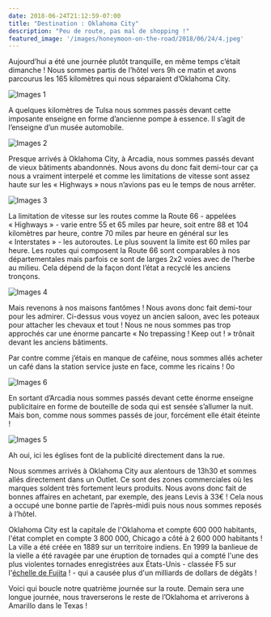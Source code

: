 ```yaml
---
date: 2018-06-24T21:12:59-07:00
title: "Destination : Oklahoma City"
description: "Peu de route, pas mal de shopping !"
featured_image: '/images/honeymoon-on-the-road/2018/06/24/4.jpeg'
---
```


Aujourd’hui a été une journée plutôt tranquille, en même temps c’était dimanche ! Nous sommes partis de l’hôtel vers 9h ce matin et avons parcourus les 165 kilomètres qui nous séparaient d’Oklahoma City.

![Images 1](/images/honeymoon-on-the-road/2018/06/24/1.jpeg)

A quelques kilomètres de Tulsa nous sommes passés devant cette imposante enseigne en forme d’ancienne pompe à essence. Il s’agit de l’enseigne d’un musée automobile. 

![Images 2](/images/honeymoon-on-the-road/2018/06/24/2.jpeg)

Presque arrivés à Oklahoma City, à Arcadia, nous sommes passés devant de vieux bâtiments abandonnés. Nous avons du donc fait demi-tour car ça nous a vraiment interpelé et comme les limitations de vitesse sont assez haute sur les « Highways » nous n’avions pas eu le temps de nous arrêter.

![Images 3](/images/honeymoon-on-the-road/2018/06/24/3.jpeg)

La limitation de vitesse sur les routes comme la Route 66 - appelées « Highways » - varie entre 55 et 65 miles par heure, soit entre 88 et 104 kilomètres par heure, contre 70 miles par heure en général sur les « Interstates » - les autoroutes. Le plus souvent la limite est 60 miles par heure. Les routes qui composent la Route 66 sont comparables à nos départementales mais parfois ce sont de larges 2x2 voies avec de l’herbe au milieu. Cela dépend de la façon dont l’état a recyclé les anciens tronçons.

![Images 4](/images/honeymoon-on-the-road/2018/06/24/4.jpeg)

Mais revenons à nos maisons fantômes ! Nous avons donc fait demi-tour pour les admirer. Ci-dessus vous voyez un ancien saloon, avec les poteaux pour attacher les chevaux et tout ! Nous ne nous sommes pas trop approchés car une énorme pancarte « No trepassing ! Keep out ! » trônait devant les anciens bâtiments.

Par contre comme j’étais en manque de caféine, nous sommes allés acheter un café dans la station service juste en face, comme les ricains ! 0o

![Images 6](/images/honeymoon-on-the-road/2018/06/24/6.jpeg)

En sortant d’Arcadia nous sommes passés devant cette énorme enseigne publicitaire en forme de bouteille de soda qui est sensée s’allumer la nuit. Mais bon, comme nous sommes passés de jour, forcément elle était éteinte !

![Images 5](/images/honeymoon-on-the-road/2018/06/24/5.jpeg)

Ah oui, ici les églises font de la publicité directement dans la rue.

Nous sommes arrivés à Oklahoma City aux alentours de 13h30 et sommes allés directement dans un Outlet. Ce sont des zones commerciales où les marques soldent très fortement leurs produits. Nous avons donc fait de bonnes affaires en achetant, par exemple, des jeans Levis à 33€ ! Cela nous a occupé une bonne partie de l’après-midi puis nous nous sommes reposés à l’hôtel.

Oklahoma City est la capitale de l'Oklahoma et compte 600 000 habitants, l'état complet en compte 3 800 000, Chicago a côté à 2 600 000 habitants ! La ville a été créée en 1889 sur un territoire indiens. En 1999 la banlieue de la vielle a été ravagée par une éruption de tornades qui a compté l'une des plus violentes tornades enregistrées aux États-Unis - classée F5 sur l'[échelle de Fujita](https://fr.m.wikipedia.org/wiki/Échelle_de_Fujita) ! - qui a causée plus d'un milliards de dollars de dégâts !

Voici qui boucle notre quatrième journée sur la route. Demain sera une longue journée, nous traverserons le reste de l’Oklahoma et arriverons à Amarillo dans le Texas !
